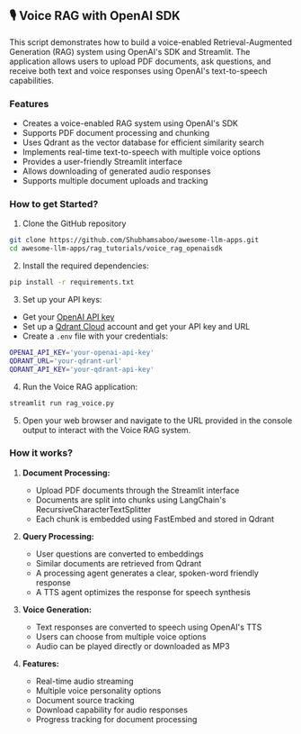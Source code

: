 ## 🎙️ Voice RAG with OpenAI SDK

This script demonstrates how to build a voice-enabled Retrieval-Augmented Generation (RAG) system using OpenAI's SDK and Streamlit. The application allows users to upload PDF documents, ask questions, and receive both text and voice responses using OpenAI's text-to-speech capabilities.

### Features

- Creates a voice-enabled RAG system using OpenAI's SDK
- Supports PDF document processing and chunking
- Uses Qdrant as the vector database for efficient similarity search
- Implements real-time text-to-speech with multiple voice options
- Provides a user-friendly Streamlit interface
- Allows downloading of generated audio responses
- Supports multiple document uploads and tracking

### How to get Started?

1. Clone the GitHub repository
```bash
git clone https://github.com/Shubhamsaboo/awesome-llm-apps.git
cd awesome-llm-apps/rag_tutorials/voice_rag_openaisdk
```

2. Install the required dependencies:
```bash
pip install -r requirements.txt
```

3. Set up your API keys:
- Get your [OpenAI API key](https://platform.openai.com/)
- Set up a [Qdrant Cloud](https://cloud.qdrant.io/) account and get your API key and URL
- Create a `.env` file with your credentials:
```bash
OPENAI_API_KEY='your-openai-api-key'
QDRANT_URL='your-qdrant-url'
QDRANT_API_KEY='your-qdrant-api-key'
```

4. Run the Voice RAG application:
```bash
streamlit run rag_voice.py
```

5. Open your web browser and navigate to the URL provided in the console output to interact with the Voice RAG system.

### How it works?

1. **Document Processing:** 
   - Upload PDF documents through the Streamlit interface
   - Documents are split into chunks using LangChain's RecursiveCharacterTextSplitter
   - Each chunk is embedded using FastEmbed and stored in Qdrant

2. **Query Processing:**
   - User questions are converted to embeddings
   - Similar documents are retrieved from Qdrant
   - A processing agent generates a clear, spoken-word friendly response
   - A TTS agent optimizes the response for speech synthesis

3. **Voice Generation:**
   - Text responses are converted to speech using OpenAI's TTS
   - Users can choose from multiple voice options
   - Audio can be played directly or downloaded as MP3

4. **Features:**
   - Real-time audio streaming
   - Multiple voice personality options
   - Document source tracking
   - Download capability for audio responses
   - Progress tracking for document processing
